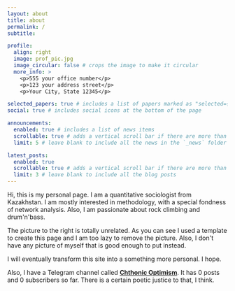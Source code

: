 ```yaml
---
layout: about
title: about
permalink: /
subtitle:

profile:
  align: right
  image: prof_pic.jpg
  image_circular: false # crops the image to make it circular
  more_info: >
    <p>555 your office number</p>
    <p>123 your address street</p>
    <p>Your City, State 12345</p>

selected_papers: true # includes a list of papers marked as "selected={true}"
social: true # includes social icons at the bottom of the page

announcements:
  enabled: true # includes a list of news items
  scrollable: true # adds a vertical scroll bar if there are more than 3 news items
  limit: 5 # leave blank to include all the news in the `_news` folder

latest_posts:
  enabled: true
  scrollable: true # adds a vertical scroll bar if there are more than 3 new posts items
  limit: 3 # leave blank to include all the blog posts
---
```


Hi, this is my personal page. I am a quantitative sociologist from Kazakhstan. I am mostly interested in methodology, with a special fondness of network analysis. Also, I am passionate about rock climbing and drum'n'bass.

The picture to the right is totally unrelated. As you can see I used a template to create this page and I am too lazy to remove the picture. Also, I don't have any picture of myself that is good enough to put instead.

I will eventually transform this site into a something more personal. I hope.

Also, I have a Telegram channel called <b>[Chthonic Optimism](https://t.me/+GnDONZs1kTk0ODNi)</b>. It has 0 posts and 0 subscribers so far. There is a certain poetic justice to that, I think.
